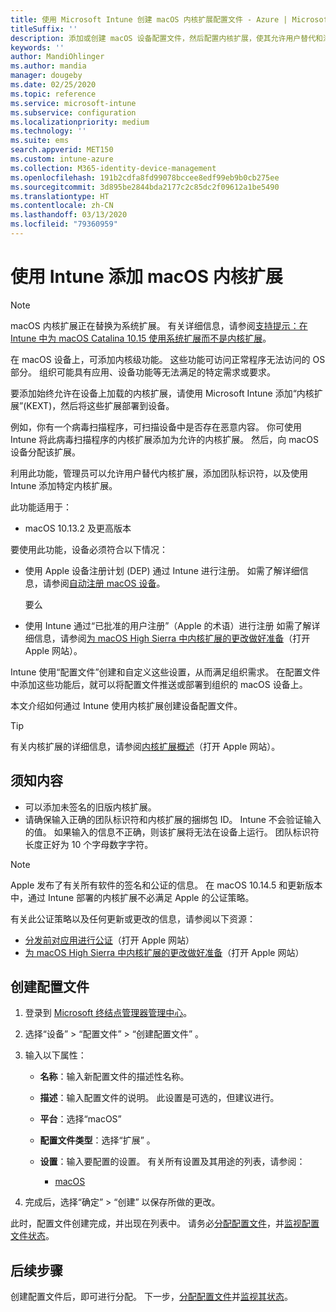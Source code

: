 ```yaml
---
title: 使用 Microsoft Intune 创建 macOS 内核扩展配置文件 - Azure | Microsoft Docs
titleSuffix: ''
description: 添加或创建 macOS 设备配置文件，然后配置内核扩展，使其允许用户替代和添加团队标识符以及 Microsoft Intune 中的捆绑包和团队标识符。
keywords: ''
author: MandiOhlinger
ms.author: mandia
manager: dougeby
ms.date: 02/25/2020
ms.topic: reference
ms.service: microsoft-intune
ms.subservice: configuration
ms.localizationpriority: medium
ms.technology: ''
ms.suite: ems
search.appverid: MET150
ms.custom: intune-azure
ms.collection: M365-identity-device-management
ms.openlocfilehash: 191b2cdfa8fd99078bccee8edf99eb9b0cb275ee
ms.sourcegitcommit: 3d895be2844bda2177c2c85dc2f09612a1be5490
ms.translationtype: HT
ms.contentlocale: zh-CN
ms.lasthandoff: 03/13/2020
ms.locfileid: "79360959"
---
```

# <a name="add-macos-kernel-extensions-in-intune"></a>使用 Intune 添加 macOS 内核扩展

> [!NOTE]
> macOS 内核扩展正在替换为系统扩展。 有关详细信息，请参阅[支持提示：在 Intune 中为 macOS Catalina 10.15 使用系统扩展而不是内核扩展](https://techcommunity.microsoft.com/t5/intune-customer-success/support-tip-using-system-extensions-instead-of-kernel-extensions/ba-p/1191413)。

在 macOS 设备上，可添加内核级功能。 这些功能可访问正常程序无法访问的 OS 部分。 组织可能具有应用、设备功能等无法满足的特定需求或要求。 

要添加始终允许在设备上加载的内核扩展，请使用 Microsoft Intune 添加“内核扩展”(KEXT)，然后将这些扩展部署到设备。

例如，你有一个病毒扫描程序，可扫描设备中是否存在恶意内容。 你可使用 Intune 将此病毒扫描程序的内核扩展添加为允许的内核扩展。 然后，向 macOS 设备分配该扩展。

利用此功能，管理员可以允许用户替代内核扩展，添加团队标识符，以及使用 Intune 添加特定内核扩展。

此功能适用于：

- macOS 10.13.2 及更高版本

要使用此功能，设备必须符合以下情况：

- 使用 Apple 设备注册计划 (DEP) 通过 Intune 进行注册。 如需了解详细信息，请参阅[自动注册 macOS 设备](../enrollment/device-enrollment-program-enroll-macos.md)。

  要么

- 使用 Intune 通过“已批准的用户注册”（Apple 的术语）进行注册 如需了解详细信息，请参阅[为 macOS High Sierra 中内核扩展的更改做好准备](https://support.apple.com/en-us/HT208019)（打开 Apple 网站）。

Intune 使用“配置文件”创建和自定义这些设置，从而满足组织需求。 在配置文件中添加这些功能后，就可以将配置文件推送或部署到组织的 macOS 设备上。

本文介绍如何通过 Intune 使用内核扩展创建设备配置文件。

> [!TIP]
> 有关内核扩展的详细信息，请参阅[内核扩展概述](https://developer.apple.com/library/archive/documentation/Darwin/Conceptual/KernelProgramming/Extend/Extend.html)（打开 Apple 网站）。

## <a name="what-you-need-to-know"></a>须知内容

- 可以添加未签名的旧版内核扩展。
- 请确保输入正确的团队标识符和内核扩展的捆绑包 ID。 Intune 不会验证输入的值。 如果输入的信息不正确，则该扩展将无法在设备上运行。 团队标识符长度正好为 10 个字母数字字符。 

> [!NOTE]
> Apple 发布了有关所有软件的签名和公证的信息。 在 macOS 10.14.5 和更新版本中，通过 Intune 部署的内核扩展不必满足 Apple 的公证策略。
>
> 有关此公证策略以及任何更新或更改的信息，请参阅以下资源：
>
> - [分发前对应用进行公证](https://developer.apple.com/documentation/security/notarizing_your_app_before_distribution)（打开 Apple 网站） 
> - [为 macOS High Sierra 中内核扩展的更改做好准备](https://support.apple.com/en-us/HT208019)（打开 Apple 网站）

## <a name="create-the-profile"></a>创建配置文件

1. 登录到 [Microsoft 终结点管理器管理中心](https://go.microsoft.com/fwlink/?linkid=2109431)。
2. 选择“设备”   > “配置文件”   > “创建配置文件”  。
3. 输入以下属性：

    - **名称**：输入新配置文件的描述性名称。
    - **描述**：输入配置文件的说明。 此设置是可选的，但建议进行。
    - **平台**：选择“macOS” 
    - **配置文件类型**：选择“扩展”  。
    - **设置**：输入要配置的设置。 有关所有设置及其用途的列表，请参阅：

        - [macOS](kernel-extensions-settings-macos.md)

4. 完成后，选择“确定”   > “创建”  以保存所做的更改。

此时，配置文件创建完成，并出现在列表中。 请务必[分配配置文件](device-profile-assign.md)，并[监视配置文件状态](device-profile-monitor.md)。

## <a name="next-steps"></a>后续步骤

创建配置文件后，即可进行分配。 下一步，[分配配置文件](device-profile-assign.md)并[监视其状态](device-profile-monitor.md)。
